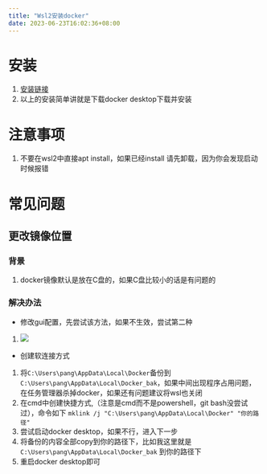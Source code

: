 ```yaml
---
title: "Wsl2安装docker"
date: 2023-06-23T16:02:36+08:00
---
```


# 安装
1. [安装链接](https://docs.docker.com/desktop/windows/wsl/)
1. 以上的安装简单讲就是下载docker desktop下载并安装
# 注意事项
1. 不要在wsl2中直接apt install，如果已经install 请先卸载，因为你会发现启动时候报错
# 常见问题
## 更改镜像位置
### 背景
1. docker镜像默认是放在C盘的，如果C盘比较小的话是有问题的
### 解决办法
- 修改gui配置，先尝试该方法，如果不生效，尝试第二种
1. ![](https://img2023.cnblogs.com/blog/3097908/202305/3097908-20230519221630722-1511599964.png)
- 创建软连接方式
1. 将`C:\Users\pang\AppData\Local\Docker`备份到`C:\Users\pang\AppData\Local\Docker_bak`，如果中间出现程序占用问题，在任务管理器杀掉docker，如果还有问题建议将wsl也关闭
1. 在cmd中创建快捷方式,（注意是cmd而不是powershell，git bash没尝试过），命令如下 `mklink /j "C:\Users\pang\AppData\Local\Docker" "你的路径"`
1. 尝试启动docker desktop，如果不行，进入下一步
1. 将备份的内容全部copy到你的路径下，比如我这里就是`C:\Users\pang\AppData\Local\Docker_bak` 到你的路径下
1. 重启docker desktop即可